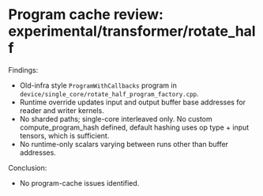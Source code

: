# Program cache review: experimental/transformer/rotate_half

Findings:
- Old-infra style `ProgramWithCallbacks` program in `device/single_core/rotate_half_program_factory.cpp`.
- Runtime override updates input and output buffer base addresses for reader and writer kernels.
- No sharded paths; single-core interleaved only. No custom compute_program_hash defined, default hashing uses op type + input tensors, which is sufficient.
- No runtime-only scalars varying between runs other than buffer addresses.

Conclusion:
- No program-cache issues identified.
